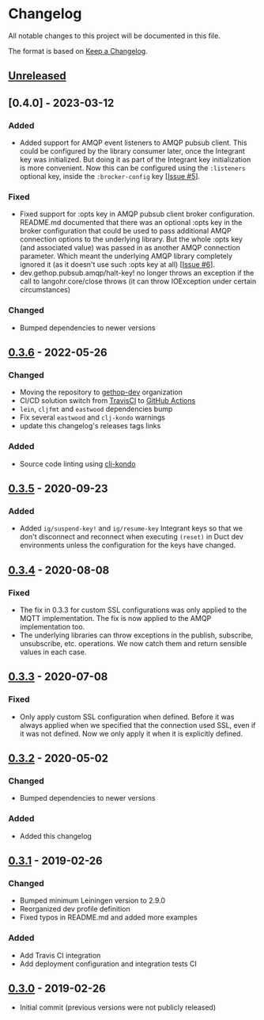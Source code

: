 # Changelog
All notable changes to this project will be documented in this file.

The format is based on [Keep a Changelog](http://keepachangelog.com/en/1.0.0/).

## [Unreleased]

## [0.4.0] - 2023-03-12
### Added
- Added support for AMQP event listeners to AMQP pubsub client. This could be configured by the library consumer later, once the Integrant key was initialized. But doing it as part of the Integrant key initialization is more convenient. Now this can be configured using the `:listeners` optional key, inside the `:brocker-config` key [[Issue #5]].

### Fixed
- Fixed support for :opts key in AMQP pubsub client broker configuration. README.md documented that there was an optional :opts key in the broker configuration that could be used to pass additional AMQP connection options to the underlying library. But the whole :opts key (and associated value) was passed in as another AMQP connection parameter. Which meant the underlying AMQP library completely ignored it (as it doesn't use such :opts key at all) [[Issue #6]].
- dev.gethop.pubsub.amqp/halt-key! no longer throws an exception if the call to langohr.core/close throws (it can throw IOException under certain circumstances)

### Changed
- Bumped dependencies to newer versions

## [0.3.6] - 2022-05-26
### Changed
- Moving the repository to [gethop-dev](https://github.com/gethop-dev) organization
- CI/CD solution switch from [TravisCI](https://travis-ci.org/) to [GitHub Actions](Ihttps://github.com/features/actions)
- `lein`, `cljfmt` and `eastwood` dependencies bump
- Fix several `eastwood` and `clj-kondo` warnings
- update this changelog's releases tags links

### Added
- Source code linting using [clj-kondo](https://github.com/clj-kondo/clj-kondo)

## [0.3.5] - 2020-09-23
### Added
- Added `ig/suspend-key!` and `ig/resume-key` Integrant keys so that we don't disconnect and reconnect when executing `(reset)` in Duct dev environments unless the configuration for the keys have changed.

## [0.3.4] - 2020-08-08
### Fixed
- The fix in 0.3.3 for custom SSL configurations was only applied to the MQTT implementation. The fix is now applied to the AMQP implementation too.
- The underlying libraries can throw exceptions in the publish, subscribe, unsubscribe, etc. operations. We now catch them and return sensible values in each case.

## [0.3.3] - 2020-07-08
### Fixed
- Only apply custom SSL configuration when defined. Before it was always applied when we specified that the connection used SSL, even if it was not defined. Now we only apply it when it is explicitly defined.

## [0.3.2] - 2020-05-02
### Changed
- Bumped dependencies to newer versions

### Added
- Added this changelog

## [0.3.1] - 2019-02-26
### Changed
- Bumped minimum Leiningen version to 2.9.0
- Reorganized dev profile definition
- Fixed typos in README.md and added more examples

### Added
- Add Travis CI integration
- Add deployment configuration and integration tests CI 

## [0.3.0] - 2019-02-26
- Initial commit (previous versions were not publicly released)

[UNRELEASED]: https://github.com/gethop-dev/pubsub/compare/v0.3.6...HEAD
[0.3.6]: https://github.com/gethop-dev/pubsub/compare/v0.3.5...v0.3.6
[0.3.5]: https://github.com/gethop-dev/pubsub/compare/v0.3.4...v0.3.5
[0.3.4]: https://github.com/gethop-dev/pubsub/compare/v0.3.3...v0.3.4
[0.3.3]: https://github.com/gethop-dev/pubsub/compare/v0.3.2...v0.3.3
[0.3.2]: https://github.com/gethop-dev/pubsub/compare/v0.3.1...v0.3.2
[0.3.1]: https://github.com/gethop-dev/pubsub/compare/v0.3.0...v0.3.1
[0.3.0]: https://github.com/gethop-dev/pubsub/releases/tag/v0.3.0

[Issue #5]: https://github.com/gethop-dev/pubsub/issues/5
[Issue #6]: https://github.com/gethop-dev/pubsub/issues/6
